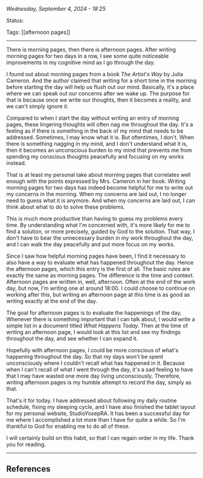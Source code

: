 
*Wednesday, September 4, 2024 - 18:25*

Status:

Tags: [[afternoon pages]]

---

There is morning pages, then there is afternoon pages. After writing morning pages for two days in a row, I see some quite noticeable improvements in my cognitive mind as I go through the day. 

I found out about morning pages from a book *The Artist's Way* by Julia Cameron. And the author claimed that writing for a short time in the morning before starting the day will help us flush out our mind. Basically, it's a place where we can speak out our concerns after we wake up. The purpose for that is because once we write our thoughts, then it becomes a reality, and we can't simply ignore it. 

Compared to when I start the day without writing an entry of morning pages, these lingering thoughts will often nag me throughout the day. It's a feeling as if there is something in the back of my mind that needs to be addressed. Sometimes, I may know what it is. But oftentimes, I don't. When there is something nagging in my mind, and I don't understand what it is, then it becomes an unconscious burden to my mind that prevents me from spending my conscious thoughts peacefully and focusing on my works instead.

That is at least my personal take about morning pages that correlates well enough with the points expressed by Mrs. Cameron in her book. Writing morning pages for two days has indeed become helpful for me to write out my concerns in the morning. When my concerns are laid out, I no longer need to guess what it is anymore. And when my concerns are laid out, I can think about what to do to solve these problems.

This is much more productive than having to guess my problems every time. By understanding what I'm concerned with, it's more likely for me to find a solution, or more precisely, guided by God to the solution. That way, I don't have to bear the unnecessary burden in my work throughout the day, and I can walk the day peacefully and put more focus on my works.

Since I saw how helpful morning pages have been, I find it necessary to also have a way to evaluate what has happened throughout the day. Hence the afternoon pages, which this entry is the first of all. The basic rules are exactly the same as morning pages. The difference is the time and context. Afternoon pages are written in, well, afternoon. Often at the end of the work day, but now, I'm writing one at around 18:00. I could choose to continue on working after this, but writing an afternoon page at this time is as good as writing exactly at the end of the day.

The goal for afternoon pages is to evaluate the happenings of the day. Whenever there is something important that I can talk about, I would write a simple list in a document titled *What Happens Today.* Then at the time of writing an afternoon page, I would look at this list and see my findings throughout the day, and see whether I can expand it.

Hopefully with afternoon pages, I could be more conscious of what's happening throughout the day. So that my days won't be spent unconsciously where I couldn't recall what has happened in it. Because when I can't recall of what I went through the day, it's a sad feeling to have that I may have wasted one more day living unconsciously. Therefore, writing afternoon pages is my humble attempt to record the day, simply as that.

That's it for today. I have addressed about following my daily routine schedule, fixing my sleeping cycle, and I have also finished the tablet layout for my personal website, StudioYosepRA. It has been a successful day for me where I accomplished a lot more than I have for quite a while. So I'm thankful to God for enabling me to do all of these. 

I will certainly build on this habit, so that I can regain order in my life. Thank you for reading.

---
## References
